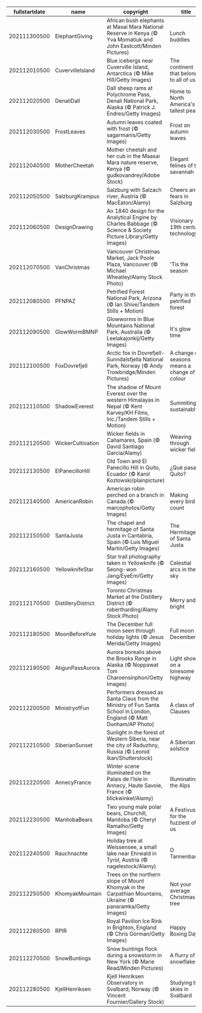 |fullstartdate|name|copyright|title|image|
|--|--|--|--|--|
202111300500|ElephantGiving|African bush elephants at Masai Mara National Reserve in Kenya (© Yva Momatiuk and John Eastcott/Minden Pictures)|Lunch buddies|![](/en-CA/2021/12/202111300500ElephantGiving.jpg)|
202112010500|CuvervilleIsland|Blue icebergs near Cuverville Island, Antarctica (© Mike Hill/Getty Images)|The continent that belongs to all of us|![](/en-CA/2021/12/202112010500CuvervilleIsland.jpg)|
202112020500|DenaliDall|Dall sheep rams at Polychrome Pass, Denali National Park, Alaska (© Patrick J. Endres/Getty Images)|Home to North America's tallest peak|![](/en-CA/2021/12/202112020500DenaliDall.jpg)|
202112030500|FrostLeaves|Autumn leaves coated with frost (© sagarmanis/Getty Images)|Frost on autumn leaves|![](/en-CA/2021/12/202112030500FrostLeaves.jpg)|
202112040500|MotherCheetah|Mother cheetah and her cub in the Maasai Mara nature reserve, Kenya (© gudkovandrey/Adobe Stock)|Elegant felines of the savannah|![](/en-CA/2021/12/202112040500MotherCheetah.jpg)|
202112050500|SalzburgKrampus|Salzburg with Salzach river, Austria (© MacEaton/Alamy)|Cheers and fears in Salzburg|![](/en-CA/2021/12/202112050500SalzburgKrampus.jpg)|
202112060500|DesignDrawing|An 1840 design for the Analytical Engine by Charles Babbage (© Science & Society Picture Library/Getty Images)|Visionary 19th century technology|![](/en-CA/2021/12/202112060500DesignDrawing.jpg)|
202112070500|VanChristmas|Vancouver Christmas Market, Jack Poole Plaza, Vancouver (© Michael Wheatley/Alamy Stock Photo)|'Tis the season|![](/en-CA/2021/12/202112070500VanChristmas.jpg)|
202112080500|PFNPAZ|Petrified Forest National Park, Arizona (© Ian Shive/Tandem Stills + Motion)|Party in the petrified forest|![](/en-CA/2021/12/202112080500PFNPAZ.jpg)|
202112090500|GlowWormBMNP|Glowworms in Blue Mountains National Park, Australia (© Leelakajonkij/Getty Images)|It's glow time|![](/en-CA/2021/12/202112090500GlowWormBMNP.jpg)|
202112100500|FoxDovrefjell|Arctic fox in Dovrefjell-Sunndalsfjella National Park, Norway (© Andy Trowbridge/Minden Pictures)|A change of seasons means a change of colour|![](/en-CA/2021/12/202112100500FoxDovrefjell.jpg)|
202112110500|ShadowEverest|The shadow of Mount Everest over the western Himalayas in Nepal (© Kent Karvey/KH Films, Inc./Tandem Stills + Motion)|Summiting sustainably|![](/en-CA/2021/12/202112110500ShadowEverest.jpg)|
202112120500|WickerCultivation|Wicker fields in Cañamares, Spain (© David Santiago Garcia/Alamy)|Weaving through wicker fields|![](/en-CA/2021/12/202112120500WickerCultivation.jpg)|
202112130500|ElPanecilloHill|Old Town and El Panecillo Hill in Quito, Ecuador (© Karol Kozlowski/plainpicture)|¿Qué pasa, Quito?|![](/en-CA/2021/12/202112130500ElPanecilloHill.jpg)|
202112140500|AmericanRobin|American robin perched on a branch in Canada (© marcophotos/Getty Images)|Making every bird count|![](/en-CA/2021/12/202112140500AmericanRobin.jpg)|
202112150500|SantaJusta|The chapel and hermitage of Santa Justa in Cantabria, Spain (© Luis Miguel Martin/Getty Images)|The Hermitage of Santa Justa|![](/en-CA/2021/12/202112150500SantaJusta.jpg)|
202112160500|YellowknifeStar|Star trail photography taken in Yellowknife (© Seong-won Jang/EyeEm/Getty Images)|Celestial arcs in the sky|![](/en-CA/2021/12/202112160500YellowknifeStar.jpg)|
202112170500|DistilleryDistrict|Toronto Christmas Market at the Distillery District (© robertharding/Alamy Stock Photo)|Merry and bright|![](/en-CA/2021/12/202112170500DistilleryDistrict.jpg)|
202112180500|MoonBeforeYule|The December full moon seen through holiday lights (© Jesus Merida/Getty Images)|Full moon in December|![](/en-CA/2021/12/202112180500MoonBeforeYule.jpg)|
202112190500|AtigunPassAurora|Aurora borealis above the Brooks Range in Alaska (© Noppawat Tom Charoensinphon/Getty Images)|Light show on a lonesome highway|![](/en-CA/2021/12/202112190500AtigunPassAurora.jpg)|
202112200500|MinistryofFun|Performers dressed as Santa Claus from the Ministry of Fun Santa School in London, England (© Matt Dunham/AP Photo)|A class of Clauses|![](/en-CA/2021/12/202112200500MinistryofFun.jpg)|
202112210500|SiberianSunset|Sunlight in the forest of Western Siberia, near the city of Raduzhny, Russia (© Leonid Ikan/Shutterstock)|A Siberian solstice|![](/en-CA/2021/12/202112210500SiberianSunset.jpg)|
202112220500|AnnecyFrance|Winter scene illuminated on the Palais de l'Isle in Annecy, Haute Savoie, France (© blickwinkel/Alamy)|Illuminating the Alps|![](/en-CA/2021/12/202112220500AnnecyFrance.jpg)|
202112230500|ManitobaBears|Two young male polar bears, Churchill, Manitoba (© Cheryl Ramalho/Getty Images)|A Festivus for the fuzziest of us|![](/en-CA/2021/12/202112230500ManitobaBears.jpg)|
202112240500|Rauchnachte|Holiday tree at Weissensee, a small lake near Ehrwald in Tyrol, Austria (© nagelestock/Alamy)|O Tannenbaum|![](/en-CA/2021/12/202112240500Rauchnachte.jpg)|
202112250500|KhomyakMountain|Trees on the northern slope of Mount Khomyak in the Carpathian Mountains, Ukraine (© panaramka/Getty Images)|Not your average Christmas tree|![](/en-CA/2021/12/202112250500KhomyakMountain.jpg)|
202112260500|RPIR|Royal Pavilion Ice Rink in Brighton, England (© Chris Gorman/Getty Images)|Happy Boxing Day!|![](/en-CA/2021/12/202112260500RPIR.jpg)|
202112270500|SnowBuntings|Snow buntings flock during a snowstorm in New York (© Marie Read/Minden Pictures)|A flurry of snowflakes|![](/en-CA/2021/12/202112270500SnowBuntings.jpg)|
202112280500|KjellHenriksen|Kjell Henriksen Observatory in Svalbard, Norway (© Vincent Fournier/Gallery Stock)|Studying the skies in Svalbard|![](/en-CA/2021/12/202112280500KjellHenriksen.jpg)|

